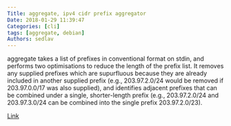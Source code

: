 ```yaml
---
Title: aggregate, ipv4 cidr prefix aggregator
Date: 2018-01-29 11:39:47
Categories: [cli]
tags: [aggregate, debian]
Authors: sedlav
---
```


aggregate takes a list of prefixes in conventional format on stdin, and performs two optimisations to reduce the length of the prefix list. It removes any supplied prefixes which are supurfluous because they are already included in another supplied prefix (e.g., 203.97.2.0/24 would be removed if 203.97.0.0/17 was also supplied), and identifies adjacent prefixes that can be combined under a single, shorter-length prefix (e.g., 203.97.2.0/24 and 203.97.3.0/24 can be combined into the single prefix 203.97.2.0/23).

[Link](https://packages.debian.org/stretch/aggregate)
